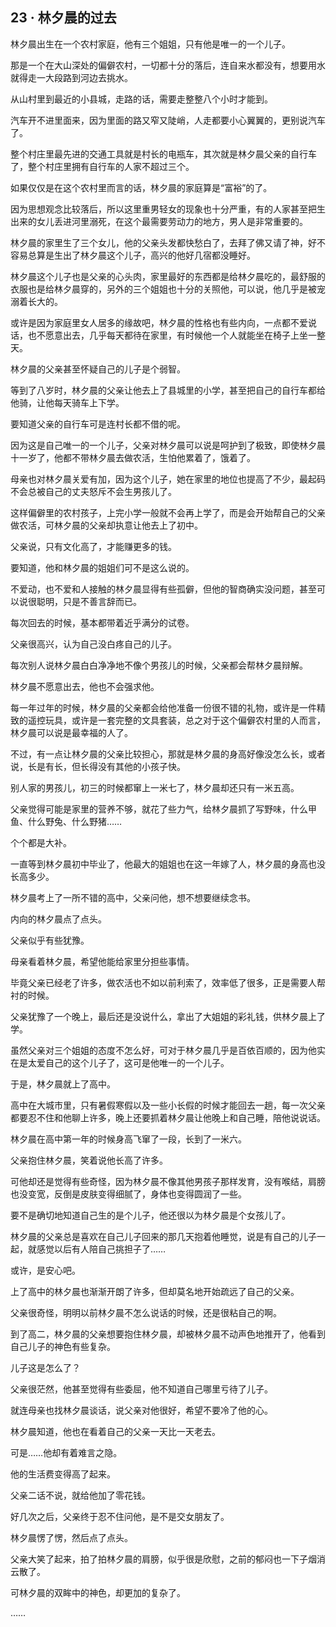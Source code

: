 ## 23 · 林夕晨的过去

林夕晨出生在一个农村家庭，他有三个姐姐，只有他是唯一的一个儿子。

那是一个在大山深处的偏僻农村，一切都十分的落后，连自来水都没有，想要用水就得走一大段路到河边去挑水。

从山村里到最近的小县城，走路的话，需要走整整八个小时才能到。

汽车开不进里面来，因为里面的路又窄又陡峭，人走都要小心翼翼的，更别说汽车了。

整个村庄里最先进的交通工具就是村长的电瓶车，其次就是林夕晨父亲的自行车了，整个村庄里拥有自行车的人家不超过三个。

如果仅仅是在这个农村里而言的话，林夕晨的家庭算是“富裕”的了。

因为思想观念比较落后，所以这里重男轻女的现象也十分严重，有的人家甚至把生出来的女儿丢进河里溺死，在这个最需要劳动力的地方，男人是非常重要的。

林夕晨的家里生了三个女儿，他的父亲头发都快愁白了，去拜了佛又请了神，好不容易总算是生出了林夕晨这个儿子，高兴的他好几宿都没睡好。

林夕晨这个儿子也是父亲的心头肉，家里最好的东西都是给林夕晨吃的，最舒服的衣服也是给林夕晨穿的，另外的三个姐姐也十分的关照他，可以说，他几乎是被宠溺着长大的。

或许是因为家庭里女人居多的缘故吧，林夕晨的性格也有些内向，一点都不爱说话，也不愿意出去，几乎每天都待在家里，有时候他一个人就能坐在椅子上坐一整天。

林夕晨的父亲甚至怀疑自己的儿子是个弱智。

等到了八岁时，林夕晨的父亲让他去上了县城里的小学，甚至把自己的自行车都给他骑，让他每天骑车上下学。

要知道父亲的自行车可是连村长都不借的呢。

因为这是自己唯一的一个儿子，父亲对林夕晨可以说是呵护到了极致，即使林夕晨十一岁了，他都不带林夕晨去做农活，生怕他累着了，饿着了。

母亲也对林夕晨关爱有加，因为这个儿子，她在家里的地位也提高了不少，最起码不会总被自己的丈夫怒斥不会生男孩儿了。

这样偏僻里的农村孩子，上完小学一般就不会再上学了，而是会开始帮自己的父亲做农活，可林夕晨的父亲却执意让他去上了初中。

父亲说，只有文化高了，才能赚更多的钱。

要知道，他和林夕晨的姐姐们可不是这么说的。

不爱动，也不爱和人接触的林夕晨显得有些孤僻，但他的智商确实没问题，甚至可以说很聪明，只是不善言辞而已。

每次回去的时候，基本都带着近乎满分的试卷。

父亲很高兴，认为自己没白疼自己的儿子。

每次别人说林夕晨白白净净地不像个男孩儿的时候，父亲都会帮林夕晨辩解。

林夕晨不愿意出去，他也不会强求他。

每一年过年的时候，林夕晨的父亲都会给他准备一份很不错的礼物，或许是一件精致的遥控玩具，或许是一套完整的文具套装，总之对于这个偏僻农村里的人而言，林夕晨可以说是最幸福的人了。

不过，有一点让林夕晨的父亲比较担心，那就是林夕晨的身高好像没怎么长，或者说，长是有长，但长得没有其他的小孩子快。

别人家的男孩儿，初三的时候都窜上一米七了，林夕晨却还只有一米五高。

父亲觉得可能是家里的营养不够，就花了些力气，给林夕晨抓了写野味，什么甲鱼、什么野兔、什么野猪……

个个都是大补。

一直等到林夕晨初中毕业了，他最大的姐姐也在这一年嫁了人，林夕晨的身高也没长高多少。

林夕晨考上了一所不错的高中，父亲问他，想不想要继续念书。

内向的林夕晨点了点头。

父亲似乎有些犹豫。

母亲看着林夕晨，希望他能给家里分担些事情。

毕竟父亲已经老了许多，做农活也不如以前利索了，效率低了很多，正是需要人帮衬的时候。

父亲犹豫了一个晚上，最后还是没说什么，拿出了大姐姐的彩礼钱，供林夕晨上了学。

虽然父亲对三个姐姐的态度不怎么好，可对于林夕晨几乎是百依百顺的，因为他实在是太爱自己的这个儿子了，这可是他唯一的一个儿子。

于是，林夕晨就上了高中。

高中在大城市里，只有暑假寒假以及一些小长假的时候才能回去一趟，每一次父亲都要忍不住和他聊上许多，晚上还要抓着林夕晨让他晚上和自己睡，陪他说说话。

林夕晨在高中第一年的时候身高飞窜了一段，长到了一米六。

父亲抱住林夕晨，笑着说他长高了许多。

可他却还是觉得有些奇怪，因为林夕晨不像其他男孩子那样发育，没有喉结，肩膀也没变宽，反倒是皮肤变得细腻了，身体也变得圆润了一些。

要不是确切地知道自己生的是个儿子，他还很以为林夕晨是个女孩儿了。

林夕晨的父亲总是喜欢在自己儿子回来的那几天抱着他睡觉，说是有自己的儿子一起，就感觉以后有人陪自己挑担子了……

或许，是安心吧。

上了高中的林夕晨也渐渐开朗了许多，但却莫名地开始疏远了自己的父亲。

父亲很奇怪，明明以前林夕晨不怎么说话的时候，还是很粘自己的啊。

到了高二，林夕晨的父亲想要抱住林夕晨，却被林夕晨不动声色地推开了，他看到自己儿子的神色有些复杂。

儿子这是怎么了？

父亲很茫然，他甚至觉得有些委屈，他不知道自己哪里亏待了儿子。

就连母亲也找林夕晨谈话，说父亲对他很好，希望不要冷了他的心。

林夕晨知道，他也在看着自己的父亲一天比一天老去。

可是……他却有着难言之隐。

他的生活费变得高了起来。

父亲二话不说，就给他加了零花钱。

好几次之后，父亲终于忍不住问他，是不是交女朋友了。

林夕晨愣了愣，然后点了点头。

父亲大笑了起来，拍了拍林夕晨的肩膀，似乎很是欣慰，之前的郁闷也一下子烟消云散了。

可林夕晨的双眸中的神色，却更加的复杂了。

……
